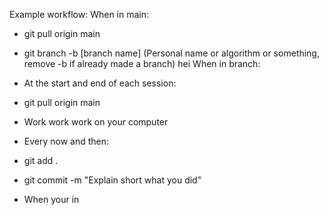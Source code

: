 Example workflow:
When in main:
- git pull origin main
- git branch -b [branch name] (Personal name or algorithm or something, remove -b if already made a branch)
hei
When in branch:
- At the start and end of each session:
- git pull origin main
- Work work work on your computer
- Every now and then:
- git add .
- git commit -m "Explain short what you did"

- When your in
